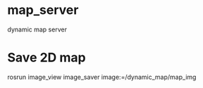 # map_server
dynamic map server

# Save 2D map
rosrun image_view image_saver image:=/dynamic_map/map_img
